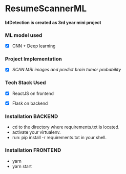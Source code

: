 # ResumeScannerML
#### btDetection is created as 3rd year mini project

### ML model used
 - [x] CNN + Deep learning
 
### Project Implementation
 - [x] *SCAN MRI images and predict brain tumor probability*

### Tech Stack Used
 - [x] ReactJS on frontend
 - [x] Flask on backend


### Installation BACKEND
 - cd to the directory where requirements.txt is located.
 - activate your virtualenv.
 - run: pip install -r requirements.txt in your shell.


### Installation FRONTEND
 - yarn 
 - yarn start



